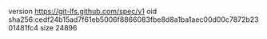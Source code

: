 version https://git-lfs.github.com/spec/v1
oid sha256:cedf24b15ad7f61eb5006f8866083fbe8d8a1ba1aec00d00c7872b2301481fc4
size 24896
